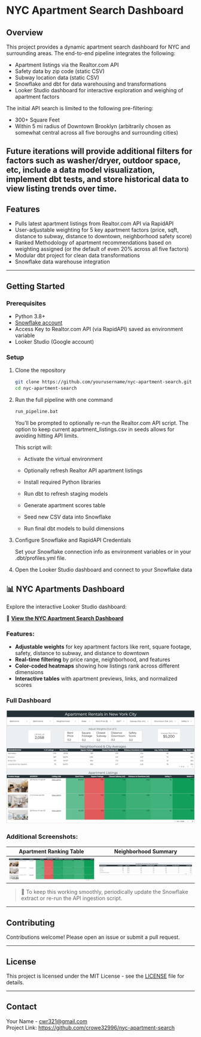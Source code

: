 # NYC Apartment Search Dashboard

## Overview

This project provides a dynamic apartment search dashboard for NYC and surrounding areas. The end-to-end pipeline integrates the following:

- Apartment listings via the Realtor.com API 
- Safety data by zip code (static CSV)
- Subway location data (static CSV)
- Snowflake and dbt for data warehousing and transformations
- Looker Studio dashboard for interactive exploration and weighing of apartment factors

The initial API search is limited to the following pre-filtering:

- 300+ Square Feet
- Within 5 mi radius of Downtown Brooklyn (arbitrarily chosen as somewhat central across all five boroughs and surrounding cities)

Future iterations will provide additional filters for factors such as washer/dryer, outdoor space, etc, include a data model visualization,  implement dbt tests, and store historical data to view listing trends over time.
---

## Features

- Pulls latest apartment listings from Realtor.com API via RapidAPI
- User-adjustable weighting for 5 key apartment factors (price, sqft, distance to subway, distance to downtown, neighborhood safety score)
- Ranked Methodology of apartment recommendations based on weighting assigned (or the default of even 20% across all five factors)
- Modular dbt project for clean data transformations
- Snowflake data warehouse integration

---

## Getting Started

### Prerequisites

- Python 3.8+
- [Snowflake account](https://www.snowflake.com/)
- Access Key to Realtor.com API (via RapidAPI) saved as environment variable
- Looker Studio (Google account)

### Setup

1. Clone the repository

    ```bash
   git clone https://github.com/yourusername/nyc-apartment-search.git
   cd nyc-apartment-search
    ```


2. Run the full pipeline with one command
    
    ```bash
    run_pipeline.bat
    ```
    You’ll be prompted to optionally re-run the Realtor.com API script. The option to keep current apartment_listings.csv in seeds allows for avoiding hitting API limits. 

    This script will:

    - Activate the virtual environment

    - Optionally refresh Realtor API apartment listings

    - Install required Python libraries

    - Run dbt to refresh staging models

    - Generate apartment scores table

    - Seed new CSV data into Snowflake

    - Run final dbt models to build dimensions

3. Configure Snowflake and RapidAPI Credentials

    Set your Snowflake connection info as environment variables or in your .dbt/profiles.yml file.

4. Open the Looker Studio dashboard and connect to your Snowflake data


## 📊 NYC Apartments Dashboard

Explore the interactive Looker Studio dashboard:

🔗 **[View the NYC Apartment Search Dashboard](https://lookerstudio.google.com/u/0/reporting/9044b3e3-d3e2-41a0-b329-0b4d23c04764)**

### Features:
- **Adjustable weights** for key apartment factors like rent, square footage, safety, distance to subway, and distance to downtown
- **Real-time filtering** by price range, neighborhood, and features
- **Color-coded heatmaps** showing how listings rank across different dimensions
- **Interactive tables** with apartment previews, links, and normalized scores


### Full Dashboard

![Full Dashboard](images/lookerstudio_nyc_apartments.png)

### Additional Screenshots:

| Apartment Ranking Table | Neighborhood Summary |
|-------------------------|----------------------|
| ![Ranked Listings](images/apartment_listings.png) | ![Neighborhood Averages](images/neighborhood_avgs.png) |

> 📌 To keep this working smoothly, periodically update the Snowflake extract or re-run the API ingestion script.


---

## Contributing

Contributions welcome! Please open an issue or submit a pull request.

---

## License

This project is licensed under the MIT License - see the [LICENSE](LICENSE) file for details.

---

## Contact

Your Name - cwr321@gmail.com  
Project Link: https://github.com/crowe32996/nyc-apartment-search
